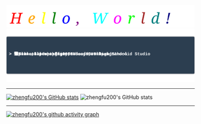 <div align="center">
  <img src="https://raw.githubusercontent.com/Zhengfu200/Zhengfu200/refs/heads/main/typing_effect.svg"/>
</div>    


<img src="https://raw.githubusercontent.com/Zhengfu200/Zhengfu200/refs/heads/main/about.svg"/>   

---

[![zhengfu200's GitHub stats](https://github-readme-stats.vercel.app/api?username=zhengfu200&hide_title=true&hide_border=true&show_icons=trueline_height=21&text_color=000&icon_color=000&bg_color=0,ea6161,ffc64d,fffc4d,52fa5a&theme=graywhite)](https://github.com/anuraghazra/github-readme-stats)
![zhengfu200's GitHub stats](https://github-readme-stats.vercel.app/api/top-langs/?username=zhengfu200&hide_border=true&layout=compact&langs_count=6&text_color=000&icon_color=fff&bg_color=0,52fa5a,4dfcff,c64dff&theme=graywhite)

---  

[![zhengfu200's github activity graph](https://github-readme-activity-graph.vercel.app/graph?username=zhengfu200)](https://github.com/ashutosh00710/github-readme-activity-graph)
